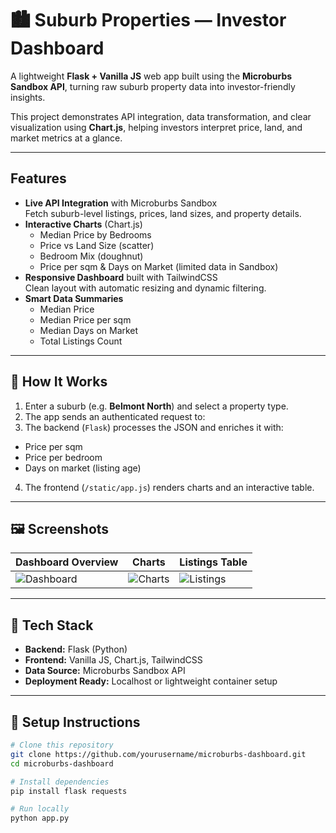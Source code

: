 # 🏙️ Suburb Properties — Investor Dashboard

A lightweight **Flask + Vanilla JS** web app built using the **Microburbs Sandbox API**, turning raw suburb property data into investor-friendly insights.

This project demonstrates API integration, data transformation, and clear visualization using **Chart.js**, helping investors interpret price, land, and market metrics at a glance.

---

##  Features

- **Live API Integration** with Microburbs Sandbox  
  Fetch suburb-level listings, prices, land sizes, and property details.
- **Interactive Charts** (Chart.js)
  - Median Price by Bedrooms  
  - Price vs Land Size (scatter)
  - Bedroom Mix (doughnut)
  - Price per sqm & Days on Market (limited data in Sandbox)
- **Responsive Dashboard** built with TailwindCSS  
  Clean layout with automatic resizing and dynamic filtering.
- **Smart Data Summaries**
  - Median Price  
  - Median Price per sqm  
  - Median Days on Market  
  - Total Listings Count  

---

## 🧠 How It Works

1. Enter a suburb (e.g. **Belmont North**) and select a property type.  
2. The app sends an authenticated request to:
3. The backend (`Flask`) processes the JSON and enriches it with:
- Price per sqm  
- Price per bedroom  
- Days on market (listing age)
4. The frontend (`/static/app.js`) renders charts and an interactive table.

---

## 🖼️ Screenshots

| Dashboard Overview | Charts | Listings Table |
|--------------------|--------|----------------|
| ![Dashboard](./Screenshot%202025-10-15%20132918.png) | ![Charts](./Screenshot%202025-10-15%20132854.png) | ![Listings](./Screenshot%202025-10-15%20132938.png) |

---

## 🧩 Tech Stack

- **Backend:** Flask (Python)  
- **Frontend:** Vanilla JS, Chart.js, TailwindCSS  
- **Data Source:** Microburbs Sandbox API  
- **Deployment Ready:** Localhost or lightweight container setup  

---

## 🧪 Setup Instructions

```bash
# Clone this repository
git clone https://github.com/yourusername/microburbs-dashboard.git
cd microburbs-dashboard

# Install dependencies
pip install flask requests

# Run locally
python app.py

